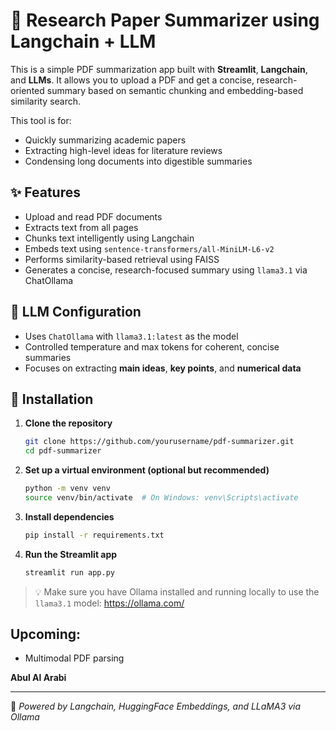 # 📄 Research Paper Summarizer using Langchain + LLM

This is a simple PDF summarization app built with **Streamlit**, **Langchain**, and **LLMs**. It allows you to upload a PDF and get a concise, research-oriented summary based on semantic chunking and embedding-based similarity search.

This tool is for:

- Quickly summarizing academic papers
- Extracting high-level ideas for literature reviews
- Condensing long documents into digestible summaries

## ✨ Features

- Upload and read PDF documents
- Extracts text from all pages
- Chunks text intelligently using Langchain
- Embeds text using `sentence-transformers/all-MiniLM-L6-v2`
- Performs similarity-based retrieval using FAISS
- Generates a concise, research-focused summary using `llama3.1` via ChatOllama

## 🧠 LLM Configuration

- Uses `ChatOllama` with `llama3.1:latest` as the model
- Controlled temperature and max tokens for coherent, concise summaries
- Focuses on extracting **main ideas**, **key points**, and **numerical data**

## 🚀 Installation

1. **Clone the repository**
   ```bash
   git clone https://github.com/yourusername/pdf-summarizer.git
   cd pdf-summarizer
   ```

2. **Set up a virtual environment (optional but recommended)**
   ```bash
   python -m venv venv
   source venv/bin/activate  # On Windows: venv\Scripts\activate
   ```


3. **Install dependencies**
   ```bash
   pip install -r requirements.txt
   ```

4. **Run the Streamlit app**
   ```bash
   streamlit run app.py
   ```

> 💡 Make sure you have Ollama installed and running locally to use the `llama3.1` model: https://ollama.com/


## Upcoming:
- Multimodal PDF parsing



**Abul Al Arabi**

---

🧠 *Powered by Langchain, HuggingFace Embeddings, and LLaMA3 via Ollama*
